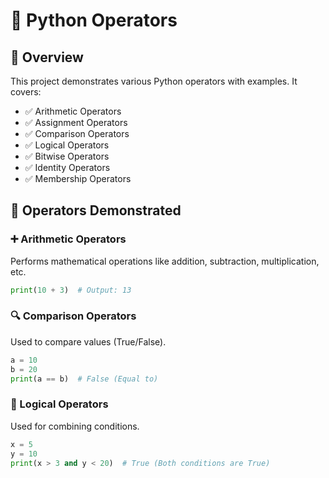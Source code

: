 # 🚀 Python Operators 

## 📌 Overview
This project demonstrates various Python operators with examples. It covers:
- ✅ Arithmetic Operators
- ✅ Assignment Operators
- ✅ Comparison Operators
- ✅ Logical Operators
- ✅ Bitwise Operators
- ✅ Identity Operators
- ✅ Membership Operators


## 🔢 Operators Demonstrated
### ➕ Arithmetic Operators
Performs mathematical operations like addition, subtraction, multiplication, etc.
```python
print(10 + 3)  # Output: 13
```

### 🔍 Comparison Operators
Used to compare values (True/False).
```python
a = 10  
b = 20  
print(a == b)  # False (Equal to)
```

### 🔗 Logical Operators
Used for combining conditions.
```python
x = 5  
y = 10  
print(x > 3 and y < 20)  # True (Both conditions are True)
```


